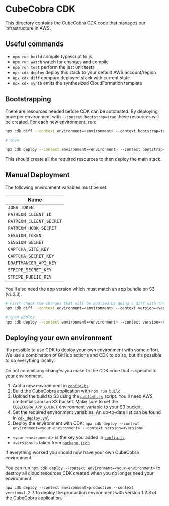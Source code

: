 # CubeCobra CDK

This directory contains the CubeCobra CDK code that manages our infrastructure in AWS.

## Useful commands

- `npm run build` compile typescript to js
- `npm run watch` watch for changes and compile
- `npm run test` perform the jest unit tests
- `npx cdk deploy` deploy this stack to your default AWS account/region
- `npx cdk diff` compare deployed stack with current state
- `npx cdk synth` emits the synthesized CloudFormation template

## Bootstrapping

There are resources needed before CDK can be automated. By deploying once per environment with `--context bootstrap=true`
these resources will be created. For each new environment, run:

```bash
npx cdk diff --context environment=<environment> --context bootstrap=true

# then

npx cdk deploy --context environment=<environment> --context bootstrap=true
```

This should create all the required resources to then deploy the main stack.

## Manual Deployment

The following environment variables must be set:

| Name                     |
| ------------------------ |
| `JOBS_TOKEN`             |
| `PATREON_CLIENT_ID`      |
| `PATREON_CLIENT_SECRET`  |
| `PATREON_HOOK_SECRET`    |
| `SESSION_TOKEN`          |
| `SESSION_SECRET`         |
| `CAPTCHA_SITE_KEY`       |
| `CAPTCHA_SECRET_KEY`     |
| `DRAFTMANCER_API_KEY`    |
| `STRIPE_SECRET_KEY`      |
| `STRIPE_PUBLIC_KEY`      |

You'll also need the app version which must match an app bundle on S3 (_v1.2.3_).

```bash
# First check the changes that will be applied by doing a diff with the live environment
npx cdk diff --context environment=<environment> --context version=<version>

# then deploy
npx cdk deploy --context environment=<environment> --context version=<version>
```

## Deploying your own environment

It's possible to use CDK to deploy your own environment with some effort. We use a combination of GitHub actions and
CDK to do so, but it's possible to do everything locally.

Do not commit any changes you make to the CDK code that is specific to your environment.

1. Add a new environment in [`config.ts`](./config.ts).
2. Build the CubeCobra application with `npm run build`
3. Upload the build to S3 using the [`publish.js`](./../scripts/publish.js) script. You'll need AWS credentials and
   an S3 bucket. Make sure to set the `CUBECOBRA_APP_BUCKET` environment variable to your S3 bucket.
4. Set the required environment variables. An up-to-date list can be found in [
   `cdk_deploy.yml`](./../.github/workflows/cdk_deploy.yml)
5. Deploy the environment with CDK:
   `npx cdk deploy --context environment=<your-environment> --context version=<version>`

- `<your-environment`> is the key you added in [`config.ts`](./config.ts).
- `<version>` is taken from [`package.json`](./../package.json)

If everything worked you should now have your own CubeCobra environment.

You can run `npx cdk deploy --context environment=<your-environment>` to destroy all cloud resources CDK created when
you no longer need your environment.

`npx cdk deploy --context environment=production --context version=1.2.3` to deploy the production environment with version 1.2.3 of the CubeCobra application.
